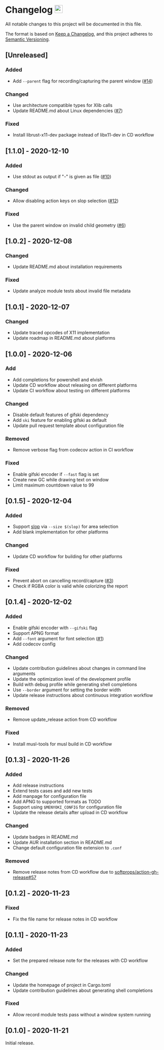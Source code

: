 # Changelog <a href="https://github.com/orhun/menyoki"><img src="https://user-images.githubusercontent.com/24392180/99184076-96c10b00-2751-11eb-99ea-ad962144df76.png" width="25"></a>

All notable changes to this project will be documented in this file.

The format is based on [Keep a Changelog](https://keepachangelog.com/en/1.0.0/),
and this project adheres to [Semantic Versioning](https://semver.org/spec/v2.0.0.html).

## [Unreleased]
### Added
- Add `--parent` flag for recording/capturing the parent window ([#14](https://github.com/orhun/menyoki/issues/14))

### Changed
- Use architecture compatible types for Xlib calls
- Update README.md about Linux dependencies ([#7](https://github.com/orhun/menyoki/issues/7))

### Fixed
- Install librust-x11-dev package instead of libx11-dev in CD workflow

## [1.1.0] - 2020-12-10
### Added
- Use stdout as output if "-" is given as file ([#10](https://github.com/orhun/menyoki/issues/10))

### Changed
- Allow disabling action keys on slop selection ([#12](https://github.com/orhun/menyoki/issues/12))

### Fixed
- Use the parent window on invalid child geometry ([#6](https://github.com/orhun/menyoki/issues/6))

## [1.0.2] - 2020-12-08
### Changed
- Update README.md about installation requirements

### Fixed
- Update analyze module tests about invalid file metadata

## [1.0.1] - 2020-12-07
### Changed
- Update traced opcodes of X11 implementation
- Update roadmap in README.md about platforms

## [1.0.0] - 2020-12-06
### Add
- Add completions for powershell and elvish
- Update CD workflow about releasing on different platforms
- Update CI workflow about testing on different platforms

### Changed
- Disable default features of gifski dependency
- Add `ski` feature for enabling gifski as default
- Update pull request template about configuration file

### Removed
- Remove verbose flag from codecov action in CI workflow

### Fixed
- Enable gifski encoder if `--fast` flag is set
- Create new GC while drawing text on window
- Limit maximum countdown value to 99

## [0.1.5] - 2020-12-04
### Added
- Support [slop](https://github.com/naelstrof/slop) via `--size $(slop)` for area selection
- Add blank implementation for other platforms

### Changed
- Update CD workflow for building for other platforms

### Fixed
- Prevent abort on cancelling record/capture ([#3](https://github.com/orhun/menyoki/issues/3))
- Check if RGBA color is valid while colorizing the report

## [0.1.4] - 2020-12-02
### Added
- Enable gifski encoder with `--gifski` flag
- Support APNG format
- Add `--font` argument for font selection ([#1](https://github.com/orhun/menyoki/issues/1))
- Add codecov config

### Changed
- Update contribution guidelines about changes in command line arguments
- Update the optimization level of the development profile
- Build with debug profile while generating shell completions
- Use `--border` argument for setting the border width
- Update release instructions about continuous integration workflow

### Removed
- Remove update_release action from CD workflow

### Fixed
- Install musl-tools for musl build in CD workflow

## [0.1.3] - 2020-11-26
### Added
- Add release instructions
- Extend tests cases and add new tests
- Add manpage for configuration file
- Add APNG to supported formats as TODO
- Support using `$MENYOKI_CONFIG` for configuration file
- Update the release details after upload in CD workflow

### Changed
- Update badges in README.md
- Update AUR installation section in README.md
- Change default configuration file extension to `.conf`

### Removed
- Remove release notes from CD workflow due to [softprops/action-gh-release#57](https://github.com/softprops/action-gh-release/issues/57)

## [0.1.2] - 2020-11-23
### Fixed
- Fix the file name for release notes in CD workflow

## [0.1.1] - 2020-11-23
### Added
- Set the prepared release note for the releases with CD workflow

### Changed
- Update the homepage of project in Cargo.toml
- Update contribution guidelines about generating shell completions

### Fixed
- Allow record module tests pass without a window system running

## [0.1.0] - 2020-11-21
Initial release.
